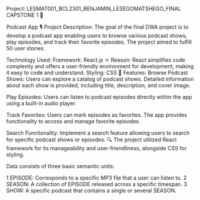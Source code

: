 Project: LESMAT001_BCL2301_BENJAMIN_LESEGOMATSHEGO_FINAL CAPSTONE 1 💼

Podcast App 🎙️
Project Description:
The goal of the final DWA project is to develop a podcast app enabling users to browse various podcast shows, play episodes, and track their favorite episodes. The project aimed to fulfill 50 user stories.

Technology Used:
Framework: React.js ⚛️
Reason: React simplifies code complexity and offers a user-friendly environment for development, making it easy to code and understand.
Styling: CSS 🎨
Features:
Browse Podcast Shows:
Users can explore a catalog of podcast shows.
Detailed information about each show is provided, including title, description, and cover image.

Play Episodes:
Users can listen to podcast episodes directly within the app using a built-in audio player.

Track Favorites:
Users can mark episodes as favorites.
The app provides functionality to access and manage favorite episodes.

Search Functionality:
Implement a search feature allowing users to search for specific podcast shows or episodes. 🔍
The project utilized React framework for its manageability and user-friendliness, alongside CSS for styling.

Data consists of three basic semantic units:

1 EPISODE: Corresponds to a specific MP3 file that a user can listen to.
2 SEASON: A collection of EPISODE released across a specific timespan.
3 SHOW: A specific podcast that contains a single or several SEASON.
 


 



 



 
 
